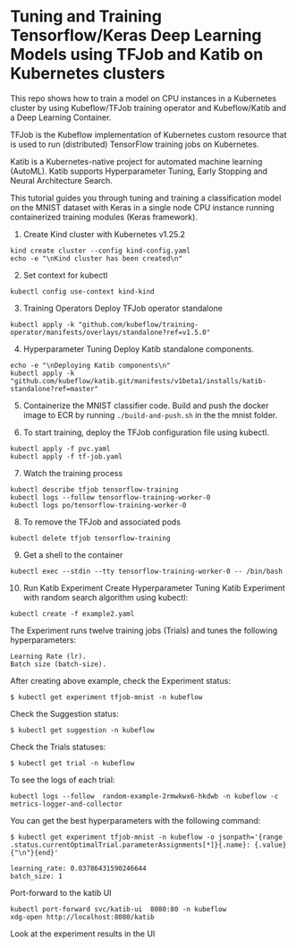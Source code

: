 # Tuning and Training Tensorflow/Keras Deep Learning Models using TFJob and Katib on Kubernetes clusters
This repo shows how to train a model on CPU instances in a Kubernetes cluster by using Kubeflow/TFJob training operator and Kubeflow/Katib and a Deep Learning Container. 

TFJob is the Kubeflow implementation of Kubernetes custom resource that is used to run (distributed) TensorFlow training jobs on Kubernetes.

Katib is a Kubernetes-native project for automated machine learning (AutoML). Katib supports Hyperparameter Tuning, Early Stopping and Neural Architecture Search.


This tutorial guides you through tuning and training a classification model on the MNIST dataset with Keras in a single node CPU instance running containerized training modules (Keras framework).


1. Create Kind cluster with Kubernetes v1.25.2
```
kind create cluster --config kind-config.yaml
echo -e "\nKind cluster has been created\n"
```

2. Set context for kubectl
```
kubectl config use-context kind-kind
```


3. Training Operators
Deploy TFJob operator standalone 
```
kubectl apply -k "github.com/kubeflow/training-operator/manifests/overlays/standalone?ref=v1.5.0"
```

4. Hyperparameter Tuning
Deploy Katib standalone components.
```
echo -e "\nDeploying Katib components\n"
kubectl apply -k "github.com/kubeflow/katib.git/manifests/v1beta1/installs/katib-standalone?ref=master"
```

5. Containerize the MNIST classifier code. Build and push the docker image to ECR by running ```./build-and-push.sh``` in the the mnist folder.



6. To start training, deploy the TFJob configuration file using kubectl.
```
kubectl apply -f pvc.yaml
kubectl apply -f tf-job.yaml
```

7. Watch the training process
```
kubectl describe tfjob tensorflow-training
kubectl logs --follow tensorflow-training-worker-0
kubectl logs po/tensorflow-training-worker-0
```

8. To remove the TFJob and associated pods
```
kubectl delete tfjob tensorflow-training
```

9. Get a shell to the container 
```
kubectl exec --stdin --tty tensorflow-training-worker-0 -- /bin/bash
```

10. Run Katib Experiment
Create Hyperparameter Tuning Katib Experiment with random search algorithm using kubectl:
```
kubectl create -f example2.yaml 
```

The Experiment runs twelve training jobs (Trials) and tunes the following hyperparameters:

    Learning Rate (lr).
    Batch size (batch-size).

After creating above example, check the Experiment status:
```
$ kubectl get experiment tfjob-mnist -n kubeflow
```

Check the Suggestion status:
```
$ kubectl get suggestion -n kubeflow
```

Check the Trials statuses:
```
$ kubectl get trial -n kubeflow
```

To see the logs of each trial:
```
kubectl logs --follow  random-example-2rmwkwx6-hkdwb -n kubeflow -c metrics-logger-and-collector
```

You can get the best hyperparameters with the following command:
```
$ kubectl get experiment tfjob-mnist -n kubeflow -o jsonpath='{range .status.currentOptimalTrial.parameterAssignments[*]}{.name}: {.value}{"\n"}{end}'

learning_rate: 0.03786431590246644
batch_size: 1

```
Port-forward to the katib UI
```
kubectl port-forward svc/katib-ui  8080:80 -n kubeflow
xdg-open http://localhost:8080/katib
```

Look at the experiment results in the UI
